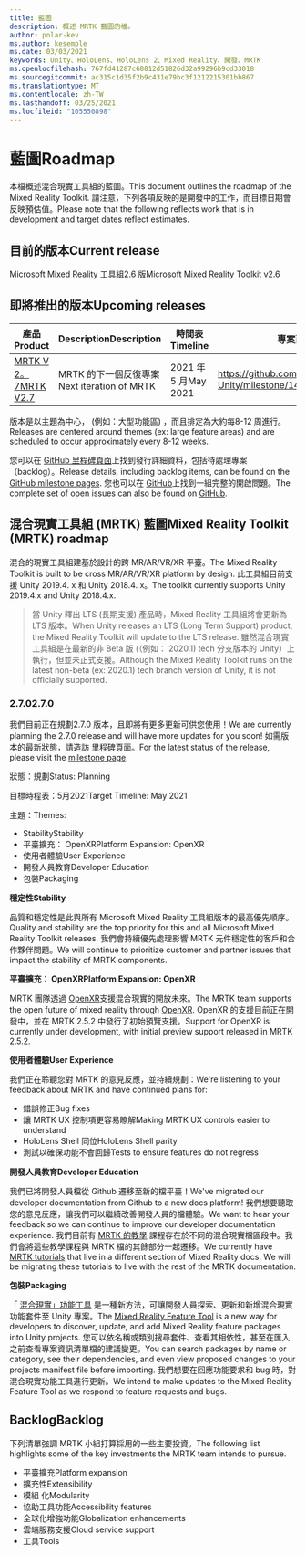 ```yaml
---
title: 藍圖
description: 概述 MRTK 藍圖的檔。
author: polar-kev
ms.author: kesemple
ms.date: 03/03/2021
keywords: Unity、HoloLens、HoloLens 2、Mixed Reality、開發、MRTK
ms.openlocfilehash: 767fd41287c68812d51826d32a99296b9cd33018
ms.sourcegitcommit: ac315c1d35f2b9c431e79bc3f1212215301bb867
ms.translationtype: MT
ms.contentlocale: zh-TW
ms.lasthandoff: 03/25/2021
ms.locfileid: "105550898"
---
```

# <a name="roadmap"></a><span data-ttu-id="ecaeb-104">藍圖</span><span class="sxs-lookup"><span data-stu-id="ecaeb-104">Roadmap</span></span>

<span data-ttu-id="ecaeb-105">本檔概述混合現實工具組的藍圖。</span><span class="sxs-lookup"><span data-stu-id="ecaeb-105">This document outlines the roadmap of the Mixed Reality Toolkit.</span></span> <span data-ttu-id="ecaeb-106">請注意，下列各項反映的是開發中的工作，而目標日期會反映預估值。</span><span class="sxs-lookup"><span data-stu-id="ecaeb-106">Please note that the following reflects work that is in development and target dates reflect estimates.</span></span>

## <a name="current-release"></a><span data-ttu-id="ecaeb-107">目前的版本</span><span class="sxs-lookup"><span data-stu-id="ecaeb-107">Current release</span></span>

<span data-ttu-id="ecaeb-108">Microsoft Mixed Reality 工具組2.6 版</span><span class="sxs-lookup"><span data-stu-id="ecaeb-108">Microsoft Mixed Reality Toolkit v2.6</span></span>

## <a name="upcoming-releases"></a><span data-ttu-id="ecaeb-109">即將推出的版本</span><span class="sxs-lookup"><span data-stu-id="ecaeb-109">Upcoming releases</span></span>

| <span data-ttu-id="ecaeb-110">產品</span><span class="sxs-lookup"><span data-stu-id="ecaeb-110">Product</span></span> | <span data-ttu-id="ecaeb-111">Description</span><span class="sxs-lookup"><span data-stu-id="ecaeb-111">Description</span></span> | <span data-ttu-id="ecaeb-112">時間表</span><span class="sxs-lookup"><span data-stu-id="ecaeb-112">Timeline</span></span> | <span data-ttu-id="ecaeb-113">專案面板</span><span class="sxs-lookup"><span data-stu-id="ecaeb-113">Project board</span></span> |
| --- | --- | --- | --- |
| [<span data-ttu-id="ecaeb-114">MRTK V 2。7</span><span class="sxs-lookup"><span data-stu-id="ecaeb-114">MRTK V2.7</span></span>](#270) | <span data-ttu-id="ecaeb-115">MRTK 的下一個反復專案</span><span class="sxs-lookup"><span data-stu-id="ecaeb-115">Next iteration of MRTK</span></span> | <span data-ttu-id="ecaeb-116">2021 年 5 月</span><span class="sxs-lookup"><span data-stu-id="ecaeb-116">May 2021</span></span> | https://github.com/microsoft/MixedRealityToolkit-Unity/milestone/14 |

<span data-ttu-id="ecaeb-117">版本是以主題為中心， (例如：大型功能區) ，而且排定為大約每8-12 周進行。</span><span class="sxs-lookup"><span data-stu-id="ecaeb-117">Releases are centered around themes (ex: large feature areas) and are scheduled to occur approximately every 8-12 weeks.</span></span>

<span data-ttu-id="ecaeb-118">您可以在 [GitHub 里程碑頁面](https://github.com/Microsoft/MixedRealityToolkit-Unity/milestones)上找到發行詳細資料，包括待處理專案（backlog）。</span><span class="sxs-lookup"><span data-stu-id="ecaeb-118">Release details, including backlog items, can be found on the [GitHub milestone pages](https://github.com/Microsoft/MixedRealityToolkit-Unity/milestones).</span></span> <span data-ttu-id="ecaeb-119">您也可以在 [GitHub](https://github.com/microsoft/MixedRealityToolkit-Unity/issues)上找到一組完整的開啟問題。</span><span class="sxs-lookup"><span data-stu-id="ecaeb-119">The complete set of open issues can also be found on [GitHub](https://github.com/microsoft/MixedRealityToolkit-Unity/issues).</span></span>

## <a name="mixed-reality-toolkit-mrtk-roadmap"></a><span data-ttu-id="ecaeb-120">混合現實工具組 (MRTK) 藍圖</span><span class="sxs-lookup"><span data-stu-id="ecaeb-120">Mixed Reality Toolkit (MRTK) roadmap</span></span>

<span data-ttu-id="ecaeb-121">混合的現實工具組建基於設計的跨 MR/AR/VR/XR 平臺。</span><span class="sxs-lookup"><span data-stu-id="ecaeb-121">The Mixed Reality Toolkit is built to be cross MR/AR/VR/XR platform by design.</span></span> <span data-ttu-id="ecaeb-122">此工具組目前支援 Unity 2019.4. x 和 Unity 2018.4. x。</span><span class="sxs-lookup"><span data-stu-id="ecaeb-122">The toolkit currently supports Unity 2019.4.x and Unity 2018.4.x.</span></span>

> <span data-ttu-id="ecaeb-123">當 Unity 釋出 LTS (長期支援) 產品時，Mixed Reality 工具組將會更新為 LTS 版本。</span><span class="sxs-lookup"><span data-stu-id="ecaeb-123">When Unity releases an LTS (Long Term Support) product, the Mixed Reality Toolkit will update to the LTS release.</span></span> <span data-ttu-id="ecaeb-124">雖然混合現實工具組是在最新的非 Beta 版 (（例如： 2020.1) tech 分支版本的 Unity）上執行，但並未正式支援。</span><span class="sxs-lookup"><span data-stu-id="ecaeb-124">Although the Mixed Reality Toolkit runs on the latest non-beta (ex: 2020.1) tech branch version of Unity, it is not officially supported.</span></span>

### <a name="270"></a><span data-ttu-id="ecaeb-125">2.7.0</span><span class="sxs-lookup"><span data-stu-id="ecaeb-125">2.7.0</span></span>

<span data-ttu-id="ecaeb-126">我們目前正在規劃2.7.0 版本，且即將有更多更新可供您使用！</span><span class="sxs-lookup"><span data-stu-id="ecaeb-126">We are currently planning the 2.7.0 release and will have more updates for you soon!</span></span>
<span data-ttu-id="ecaeb-127">如需版本的最新狀態，請造訪 [里程碑頁面](https://github.com/microsoft/MixedRealityToolkit-Unity/milestone/14)。</span><span class="sxs-lookup"><span data-stu-id="ecaeb-127">For the latest status of the release, please visit the [milestone page](https://github.com/microsoft/MixedRealityToolkit-Unity/milestone/14).</span></span>

<span data-ttu-id="ecaeb-128">狀態：規劃</span><span class="sxs-lookup"><span data-stu-id="ecaeb-128">Status: Planning</span></span>

<span data-ttu-id="ecaeb-129">目標時程表：5月2021</span><span class="sxs-lookup"><span data-stu-id="ecaeb-129">Target Timeline: May 2021</span></span>

<span data-ttu-id="ecaeb-130">主題：</span><span class="sxs-lookup"><span data-stu-id="ecaeb-130">Themes:</span></span>

- <span data-ttu-id="ecaeb-131">Stability</span><span class="sxs-lookup"><span data-stu-id="ecaeb-131">Stability</span></span> 
- <span data-ttu-id="ecaeb-132">平臺擴充： OpenXR</span><span class="sxs-lookup"><span data-stu-id="ecaeb-132">Platform Expansion: OpenXR</span></span>
- <span data-ttu-id="ecaeb-133">使用者體驗</span><span class="sxs-lookup"><span data-stu-id="ecaeb-133">User Experience</span></span>
- <span data-ttu-id="ecaeb-134">開發人員教育</span><span class="sxs-lookup"><span data-stu-id="ecaeb-134">Developer Education</span></span>
- <span data-ttu-id="ecaeb-135">包裝</span><span class="sxs-lookup"><span data-stu-id="ecaeb-135">Packaging</span></span>

<span data-ttu-id="ecaeb-136">**穩定性**</span><span class="sxs-lookup"><span data-stu-id="ecaeb-136">**Stability**</span></span>

<span data-ttu-id="ecaeb-137">品質和穩定性是此與所有 Microsoft Mixed Reality 工具組版本的最高優先順序。</span><span class="sxs-lookup"><span data-stu-id="ecaeb-137">Quality and stability are the top priority for this and all Microsoft Mixed Reality Toolkit releases.</span></span> <span data-ttu-id="ecaeb-138">我們會持續優先處理影響 MRTK 元件穩定性的客戶和合作夥伴問題。</span><span class="sxs-lookup"><span data-stu-id="ecaeb-138">We will continue to prioritize customer and partner issues that impact the stability of MRTK components.</span></span>

<span data-ttu-id="ecaeb-139">**平臺擴充： OpenXR**</span><span class="sxs-lookup"><span data-stu-id="ecaeb-139">**Platform Expansion: OpenXR**</span></span>

<span data-ttu-id="ecaeb-140">MRTK 團隊透過 [OpenXR](https://techcommunity.microsoft.com/t5/mixed-reality-blog/moving-forward-to-openxr/ba-p/1825672)支援混合現實的開放未來。</span><span class="sxs-lookup"><span data-stu-id="ecaeb-140">The MRTK team supports the open future of mixed reality through [OpenXR](https://techcommunity.microsoft.com/t5/mixed-reality-blog/moving-forward-to-openxr/ba-p/1825672).</span></span> <span data-ttu-id="ecaeb-141">OpenXR 的支援目前正在開發中，並在 MRTK 2.5.2 中發行了初始預覽支援。</span><span class="sxs-lookup"><span data-stu-id="ecaeb-141">Support for OpenXR is currently under development, with initial preview support released in MRTK 2.5.2.</span></span>

<span data-ttu-id="ecaeb-142">**使用者體驗**</span><span class="sxs-lookup"><span data-stu-id="ecaeb-142">**User Experience**</span></span>

<span data-ttu-id="ecaeb-143">我們正在聆聽您對 MRTK 的意見反應，並持續規劃：</span><span class="sxs-lookup"><span data-stu-id="ecaeb-143">We're listening to your feedback about MRTK and have continued plans for:</span></span>

- <span data-ttu-id="ecaeb-144">錯誤修正</span><span class="sxs-lookup"><span data-stu-id="ecaeb-144">Bug fixes</span></span>
- <span data-ttu-id="ecaeb-145">讓 MRTK UX 控制項更容易瞭解</span><span class="sxs-lookup"><span data-stu-id="ecaeb-145">Making MRTK UX controls easier to understand</span></span>
- <span data-ttu-id="ecaeb-146">HoloLens Shell 同位</span><span class="sxs-lookup"><span data-stu-id="ecaeb-146">HoloLens Shell parity</span></span>
- <span data-ttu-id="ecaeb-147">測試以確保功能不會回歸</span><span class="sxs-lookup"><span data-stu-id="ecaeb-147">Tests to ensure features do not regress</span></span>

<span data-ttu-id="ecaeb-148">**開發人員教育**</span><span class="sxs-lookup"><span data-stu-id="ecaeb-148">**Developer Education**</span></span>

<span data-ttu-id="ecaeb-149">我們已將開發人員檔從 Github 遷移至新的檔平臺！</span><span class="sxs-lookup"><span data-stu-id="ecaeb-149">We've migrated our developer documentation from Github to a new docs platform!</span></span> <span data-ttu-id="ecaeb-150">我們想要聽取您的意見反應，讓我們可以繼續改善開發人員的檔體驗。</span><span class="sxs-lookup"><span data-stu-id="ecaeb-150">We want to hear your feedback so we can continue to improve our developer documentation experience.</span></span>
<span data-ttu-id="ecaeb-151">我們目前有 [MRTK 的教學](/windows/mixed-reality/develop/unity/tutorials) 課程存在於不同的混合現實檔區段中。我們會將這些教學課程與 MRTK 檔的其餘部分一起遷移。</span><span class="sxs-lookup"><span data-stu-id="ecaeb-151">We currently have [MRTK tutorials](/windows/mixed-reality/develop/unity/tutorials) that live in a different section of Mixed Reality docs. We will be migrating these tutorials to live with the rest of the MRTK documentation.</span></span> 

<span data-ttu-id="ecaeb-152">**包裝**</span><span class="sxs-lookup"><span data-stu-id="ecaeb-152">**Packaging**</span></span>

<span data-ttu-id="ecaeb-153">「 [混合現實」功能工具](/windows/mixed-reality/develop/unity/welcome-to-mr-feature-tool) 是一種新方法，可讓開發人員探索、更新和新增混合現實功能套件至 Unity 專案。</span><span class="sxs-lookup"><span data-stu-id="ecaeb-153">The [Mixed Reality Feature Tool](/windows/mixed-reality/develop/unity/welcome-to-mr-feature-tool) is a new way for developers to discover, update, and add Mixed Reality feature packages into Unity projects.</span></span> <span data-ttu-id="ecaeb-154">您可以依名稱或類別搜尋套件、查看其相依性，甚至在匯入之前查看專案資訊清單檔的建議變更。</span><span class="sxs-lookup"><span data-stu-id="ecaeb-154">You can search packages by name or category, see their dependencies, and even view proposed changes to your projects manifest file before importing.</span></span> <span data-ttu-id="ecaeb-155">我們想要在回應功能要求和 bug 時，對混合現實功能工具進行更新。</span><span class="sxs-lookup"><span data-stu-id="ecaeb-155">We intend to make updates to the Mixed Reality Feature Tool as we respond to feature requests and bugs.</span></span>

## <a name="backlog"></a><span data-ttu-id="ecaeb-156">Backlog</span><span class="sxs-lookup"><span data-stu-id="ecaeb-156">Backlog</span></span>

<span data-ttu-id="ecaeb-157">下列清單強調 MRTK 小組打算採用的一些主要投資。</span><span class="sxs-lookup"><span data-stu-id="ecaeb-157">The following list highlights some of the key investments the MRTK team intends to pursue.</span></span>

- <span data-ttu-id="ecaeb-158">平臺擴充</span><span class="sxs-lookup"><span data-stu-id="ecaeb-158">Platform expansion</span></span>
- <span data-ttu-id="ecaeb-159">擴充性</span><span class="sxs-lookup"><span data-stu-id="ecaeb-159">Extensibility</span></span>
- <span data-ttu-id="ecaeb-160">模組 化</span><span class="sxs-lookup"><span data-stu-id="ecaeb-160">Modularity</span></span>
- <span data-ttu-id="ecaeb-161">協助工具功能</span><span class="sxs-lookup"><span data-stu-id="ecaeb-161">Accessibility features</span></span>
- <span data-ttu-id="ecaeb-162">全球化增強功能</span><span class="sxs-lookup"><span data-stu-id="ecaeb-162">Globalization enhancements</span></span>
- <span data-ttu-id="ecaeb-163">雲端服務支援</span><span class="sxs-lookup"><span data-stu-id="ecaeb-163">Cloud service support</span></span>
- <span data-ttu-id="ecaeb-164">工具</span><span class="sxs-lookup"><span data-stu-id="ecaeb-164">Tools</span></span>